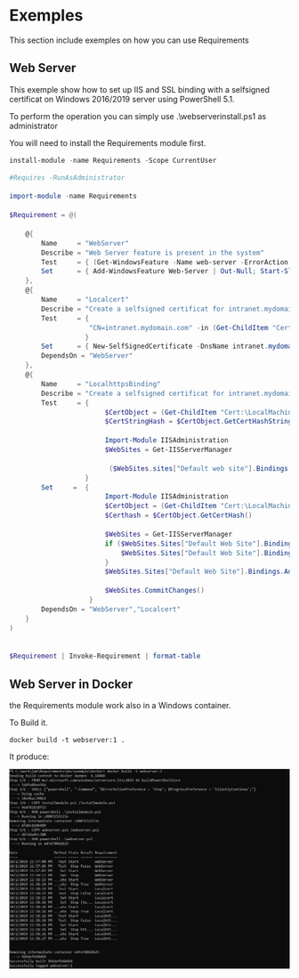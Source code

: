 # Exemples

This section include exemples on how you can use Requirements

##  Web Server

This exemple show how to set up IIS and SSL binding with a selfsigned certificat on Windows 2016/2019 server using PowerShell 5.1.

To perform the operation you can simply use .\webserverinstall.ps1 as administrator

You will need to install the Requirements module first.

```powershell
install-module -name Requirements -Scope CurrentUser
```

```powershell
#Requires -RunAsAdministrator

import-module -name Requirements

$Requirement = @(

    @{
        Name     = "WebServer"
        Describe = "Web Server feature is present in the system"
        Test     = { (Get-WindowsFeature -Name web-server -ErrorAction SilentlyContinue).installed }
        Set      = { Add-WindowsFeature Web-Server | Out-Null; Start-Sleep 1 }
    },
    @{
        Name     = "Localcert"
        Describe = "Create a selfsigned certificat for intranet.mydomain.com"
        Test     = {
                    "CN=intranet.mydomain.com" -in (Get-ChildItem "Cert:\LocalMachine\My").Subject
                   }
        Set      = { New-SelfSignedCertificate -DnsName intranet.mydomain.com -CertStoreLocation cert:\LocalMachine\My }
        DependsOn = "WebServer"
    },
    @{
        Name     = "LocalhttpsBinding"
        Describe = "Create a selfsigned certificat for intranet.mydomain.com"
        Test     = {
                        $CertObject = (Get-ChildItem "Cert:\LocalMachine\My" -ErrorAction SilentlyContinue) | where-object subject -eq CN=intranet.mydomain.com
                        $CertStringHash = $CertObject.GetCertHashString()

                        Import-Module IISAdministration
                        $WebSites = Get-IISServerManager

                         ($WebSites.sites["Default web site"].Bindings.GetEnumerator() | where-object protocol -eq https) -ne $null -And  ($WebSites.sites["Default web site"].Bindings | where-object protocol -eq https).RawAttributes.certificateHash -eq $CertStringHash
                   }
        Set     =  { 
                        Import-Module IISAdministration
                        $CertObject = (Get-ChildItem "Cert:\LocalMachine\My" -ErrorAction SilentlyContinue) | where-object subject -eq CN=intranet.mydomain.com
                        $Certhash = $CertObject.GetCertHash()

                        $WebSites = Get-IISServerManager
                        if ($WebSites.Sites["Default Web Site"].Bindings.Count -eq 2 ) {
                            $WebSites.Sites["Default Web Site"].Bindings.RemoveAt(1)
                        }
                        $WebSites.Sites["Default Web Site"].Bindings.Add("*:443:", $Certhash, "My", "0")

                        $WebSites.CommitChanges()
                    }
        DependsOn = "WebServer","Localcert"
    }
)


$Requirement | Invoke-Requirement | format-table
```

## Web Server in Docker

the Requirements module work also in a Windows container.

To Build it.

```
docker build -t webserver:1 .
```

It produce:

 ![Docker Output](media/docker.PNG)
